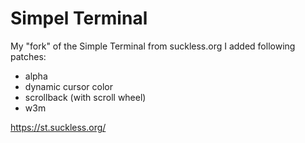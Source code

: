 # Simpel Terminal
My "fork" of the Simple Terminal from suckless.org
I added following patches:

- alpha
- dynamic cursor color
- scrollback (with scroll wheel)
- w3m

https://st.suckless.org/
